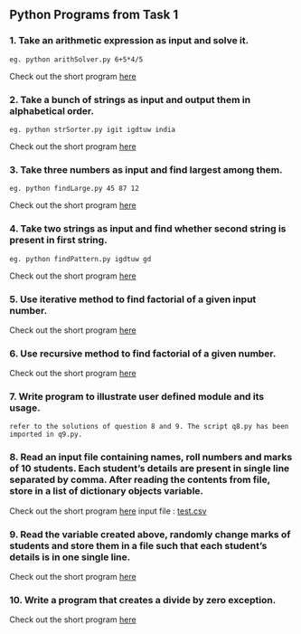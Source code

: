 ## Python Programs from Task 1
### 1. Take an arithmetic expression as input and solve it. 
    eg. python arithSolver.py 6+5*4/5
   Check out the short program [here](https://github.com/pooja7b/simplePythonPrograms/blob/master/arithSolver.py)
### 2. Take a bunch of strings as input and output them in alphabetical order.
	eg. python strSorter.py igit igdtuw india
   Check out the short program [here](https://github.com/pooja7b/simplePythonPrograms/blob/master/strSorter.py)
### 3. Take three numbers as input and find largest among them.
	eg. python findLarge.py 45 87 12  
   Check out the short program [here](https://github.com/pooja7b/simplePythonPrograms/blob/master/findLarge.py)
### 4. Take two strings as input and find whether second string is present in first string.
	eg. python findPattern.py igdtuw gd
   Check out the short program [here](https://github.com/pooja7b/simplePythonPrograms/blob/master/findPattern.py)
### 5. Use iterative method to find factorial of a given input number.
   Check out the short program [here](https://github.com/pooja7b/simplePythonPrograms/blob/master/factitr.py)
### 6. Use recursive method to find factorial of a given number.
   Check out the short program [here](https://github.com/pooja7b/simplePythonPrograms/blob/master/factrec.py)
### 7. Write program to illustrate user defined module and its usage.
	refer to the solutions of question 8 and 9. The script q8.py has been imported in q9.py.
### 8. Read an input file containing names, roll numbers and marks of 10 students. Each student’s details are present in single line separated by comma. After reading the contents from file, store in a list of dictionary objects variable.
   Check out the short program [here](https://github.com/pooja7b/Data-Science-And-ML/blob/master/q8.py)
   input file : [test.csv](https://github.com/pooja7b/Data-Science-And-ML/blob/master/test.csv)
### 9. Read the variable created above, randomly change marks of students and store them in a file such that each student’s details is in one single line.
   Check out the short program [here](https://github.com/pooja7b/Data-Science-And-ML/blob/master/q9.py)
### 10. Write a program that creates a divide by zero exception.
   Check out the short program [here](https://github.com/pooja7b/simplePythonPrograms/blob/master/divbyzero.py)
